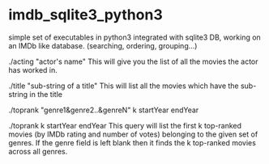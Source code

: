 # imdb_sqlite3_python3
simple set of executables in python3 integrated with sqlite3 DB, working on an IMDb like database. (searching, ordering, grouping...)

./acting "actor's name" 
This will give you the list of all the movies the actor has worked in.

./title "sub-string of a title"
This will list all the movies which have the sub-string in the title

./toprank "genre1&genre2..&genreN" k startYear endYear

./toprank k startYear endYear
This query will list the first k top-ranked movies (by IMDb rating and number of votes) belonging to the given set of genres.
If the genre field is left blank then it finds the k top-ranked movies across all genres.
